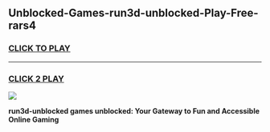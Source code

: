 
## Unblocked-Games-run3d-unblocked-Play-Free-rars4
<h3>
<a href="https://premium76.site?title=run3d-unblocked&ref=18A1">CLICK TO PLAY</a></h3>
<hr>

<h3>
<a href="https://premium76.site?title=run3d-unblocked&ref=18A1">CLICK 2 PLAY</a>
  
</h3>

<a href="https://premium76.site?title=run3d-unblocked&ref=18A1"><img src="https://clearcache.store/games.png"></a>


**run3d-unblocked games unblocked: Your Gateway to Fun and Accessible Online Gaming**
